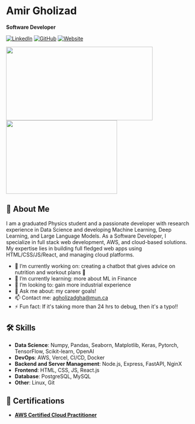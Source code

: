# Amir Gholizad

**Software Developer**

[![LinkedIn](https://img.shields.io/badge/LinkedIn-blue)](https://www.linkedin.com/in/amirgholizad/)
[![GitHub](https://img.shields.io/badge/GitHub-black)](https://www.github.com/AmirGholizad/)
[![Website](https://img.shields.io/badge/Website-green)](https://www.amirg.dev)


<a href="https://github.com/anuraghazra/github-readme-stats">
  <img height=200 width=400 align="center" src="https://github-readme-stats.vercel.app/api?username=amirgholizad&show_icons=true&theme=discord_old_blurple&custom_title=Github+Stats&include_all_commits=true" />
</a>
<a href="https://github.com/anuraghazra/convoychat">
  <img height=200 width=303 align="center" src="https://github-readme-stats.vercel.app/api/top-langs/?username=amirgholizad&show_icons=true&theme=discord_old_blurple&hide=Jupyter+Notebook,Mako&layout=compact" />
</a>

## 👋 About Me

I am a graduated Physics student and a passionate developer with research experience in Data Science and developing Machine Learning, Deep Learning, and Large Language Models. As a Software Developer, I specialize in full stack web development, AWS, and cloud-based solutions. My expertise lies in building full fledged web apps using HTML/CSS/JS/React, and managing cloud platforms.

- 🔭 I’m currently working on: creating a chatbot that gives advice on nutrition and workout plans 🧨
- 🌱 I’m currently learning:   more about ML in Finance
- 🤝 I’m looking to:           gain more industrial experience
- 💬 Ask me about:             my career goals!
- 📫 Contact me:          agholizadgha@mun.ca
- ⚡ Fun fact:                  If it's taking more than 24 hrs to debug, then it's a typo!!

## 🛠️ Skills

- **Data Science**: Numpy, Pandas, Seaborn, Matplotlib, Keras, Pytorch, TensorFlow, Scikit-learn, OpenAI
- **DevOps**: AWS, Vercel, CI/CD, Docker
- **Backend and Server Management**: Node.js, Express, FastAPI, NginX
- **Frontend**: HTML, CSS, JS, React.js
- **Database**: PostgreSQL, MySQL
- **Other**: Linux, Git

## 🌟 Certifications
- [**AWS Certified Cloud Practitioner**](https://www.credly.com/badges/6d3d2ced-9b76-43b9-9b17-010351233132/linked_in_profile)

